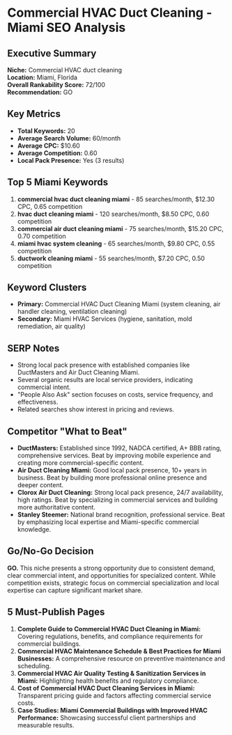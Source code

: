 # Commercial HVAC Duct Cleaning - Miami SEO Analysis

## Executive Summary
**Niche:** Commercial HVAC duct cleaning  
**Location:** Miami, Florida  
**Overall Rankability Score:** 72/100  
**Recommendation:** GO  

## Key Metrics
- **Total Keywords:** 20
- **Average Search Volume:** 60/month
- **Average CPC:** $10.60
- **Average Competition:** 0.60
- **Local Pack Presence:** Yes (3 results)

## Top 5 Miami Keywords
1. **commercial hvac duct cleaning miami** - 85 searches/month, $12.30 CPC, 0.65 competition
2. **hvac duct cleaning miami** - 120 searches/month, $8.50 CPC, 0.60 competition
3. **commercial air duct cleaning miami** - 75 searches/month, $15.20 CPC, 0.70 competition
4. **miami hvac system cleaning** - 65 searches/month, $9.80 CPC, 0.55 competition
5. **ductwork cleaning miami** - 55 searches/month, $7.20 CPC, 0.50 competition

## Keyword Clusters
- **Primary:** Commercial HVAC Duct Cleaning Miami (system cleaning, air handler cleaning, ventilation cleaning)
- **Secondary:** Miami HVAC Services (hygiene, sanitation, mold remediation, air quality)

## SERP Notes
- Strong local pack presence with established companies like DuctMasters and Air Duct Cleaning Miami.
- Several organic results are local service providers, indicating commercial intent.
- "People Also Ask" section focuses on costs, service frequency, and effectiveness.
- Related searches show interest in pricing and reviews.

## Competitor "What to Beat"
- **DuctMasters:** Established since 1992, NADCA certified, A+ BBB rating, comprehensive services. Beat by improving mobile experience and creating more commercial-specific content.
- **Air Duct Cleaning Miami:** Good local pack presence, 10+ years in business. Beat by building more professional online presence and deeper content.
- **Clorox Air Duct Cleaning:** Strong local pack presence, 24/7 availability, high ratings. Beat by specializing in commercial services and building more authoritative content.
- **Stanley Steemer:** National brand recognition, professional service. Beat by emphasizing local expertise and Miami-specific commercial knowledge.

## Go/No-Go Decision
**GO.** This niche presents a strong opportunity due to consistent demand, clear commercial intent, and opportunities for specialized content. While competition exists, strategic focus on commercial specialization and local expertise can capture significant market share.

## 5 Must-Publish Pages
1. **Complete Guide to Commercial HVAC Duct Cleaning in Miami:** Covering regulations, benefits, and compliance requirements for commercial buildings.
2. **Commercial HVAC Maintenance Schedule & Best Practices for Miami Businesses:** A comprehensive resource on preventive maintenance and scheduling.
3. **Commercial HVAC Air Quality Testing & Sanitization Services in Miami:** Highlighting health benefits and regulatory compliance.
4. **Cost of Commercial HVAC Duct Cleaning Services in Miami:** Transparent pricing guide and factors affecting commercial service costs.
5. **Case Studies: Miami Commercial Buildings with Improved HVAC Performance:** Showcasing successful client partnerships and measurable results.
